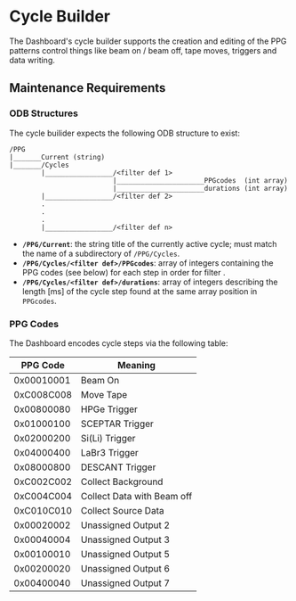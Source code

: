 Cycle Builder
=============

The Dashboard's cycle builder supports the creation and editing of the PPG patterns control things like beam on / beam off, tape moves, triggers and data writing.

## Maintenance Requirements

### ODB Structures

The cycle builider expects the following ODB structure to exist:

```
/PPG
|_______Current (string)
|_______/Cycles
        |_________________/<filter def 1>
                          |______________________PPGcodes  (int array)
                          |______________________durations (int array)
        |_________________/<filter def 2>
        .
        .
        .
        |_________________/<filter def n>
```

 - **`/PPG/Current`**: the string title of the currently active cycle; must match the name of a subdirectory of `/PPG/Cycles`.
 - **`/PPG/Cycles/<filter def>/PPGcodes`**: array of integers containing the PPG codes (see below) for each step in order for filter <filter def>.
 - **`/PPG/Cycles/<filter def>/durations`**: array of integers describing the length [ms] of the cycle step found at the same array position in `PPGcodes`.

 ### PPG Codes

 The Dashboard encodes cycle steps via the following table:

 PPG Code   | Meaning
 -----------|--------
 0x00010001 | Beam On
 0xC008C008 | Move Tape
 0x00800080 | HPGe Trigger
 0x01000100 | SCEPTAR Trigger
 0x02000200 | Si(Li) Trigger
 0x04000400 | LaBr3 Trigger
 0x08000800 | DESCANT Trigger
 0xC002C002 | Collect Background
 0xC004C004 | Collect Data with Beam off
 0xC010C010 | Collect Source Data
 0x00020002 | Unassigned Output 2
 0x00040004 | Unassigned Output 3
 0x00100010 | Unassigned Output 5
 0x00200020 | Unassigned Output 6
 0x00400040 | Unassigned Output 7
